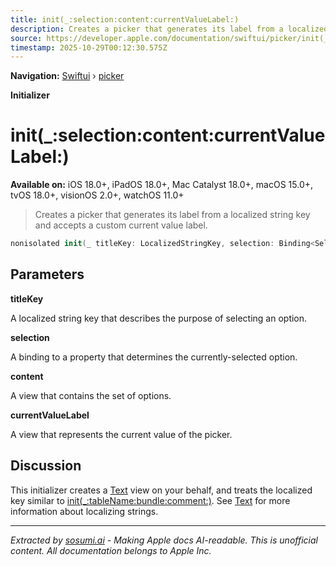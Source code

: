 ```yaml
---
title: init(_:selection:content:currentValueLabel:)
description: Creates a picker that generates its label from a localized string key and accepts a custom current value label.
source: https://developer.apple.com/documentation/swiftui/picker/init(_:selection:content:currentvaluelabel:)
timestamp: 2025-10-29T00:12:30.575Z
---
```


**Navigation:** [Swiftui](/documentation/swiftui) › [picker](/documentation/swiftui/picker)

**Initializer**

# init(_:selection:content:currentValueLabel:)

**Available on:** iOS 18.0+, iPadOS 18.0+, Mac Catalyst 18.0+, macOS 15.0+, tvOS 18.0+, visionOS 2.0+, watchOS 11.0+

> Creates a picker that generates its label from a localized string key and accepts a custom current value label.

```swift
nonisolated init(_ titleKey: LocalizedStringKey, selection: Binding<SelectionValue>, @ViewBuilder content: () -> Content, @ViewBuilder currentValueLabel: () -> some View)
```

## Parameters

**titleKey**

A localized string key that describes the purpose of selecting an option.



**selection**

A binding to a property that determines the currently-selected option.



**content**

A view that contains the set of options.



**currentValueLabel**

A view that represents the current value of the picker.



## Discussion

This initializer creates a [Text](/documentation/swiftui/text) view on your behalf, and treats the localized key similar to [init(_:tableName:bundle:comment:)](/documentation/swiftui/text/init(_:tablename:bundle:comment:)). See [Text](/documentation/swiftui/text) for more information about localizing strings.

---

*Extracted by [sosumi.ai](https://sosumi.ai) - Making Apple docs AI-readable.*
*This is unofficial content. All documentation belongs to Apple Inc.*
